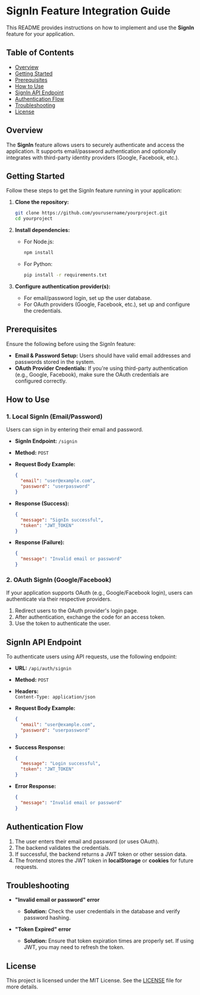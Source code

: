 # SignIn Feature Integration Guide

This README provides instructions on how to implement and use the **SignIn** feature for your application.

## Table of Contents

- [Overview](#overview)
- [Getting Started](#getting-started)
- [Prerequisites](#prerequisites)
- [How to Use](#how-to-use)
- [SignIn API Endpoint](#signin-api-endpoint)
- [Authentication Flow](#authentication-flow)
- [Troubleshooting](#troubleshooting)
- [License](#license)

## Overview

The **SignIn** feature allows users to securely authenticate and access the application. It supports email/password authentication and optionally integrates with third-party identity providers (Google, Facebook, etc.).

## Getting Started

Follow these steps to get the SignIn feature running in your application:

1. **Clone the repository:**
    ```bash
    git clone https://github.com/yourusername/yourproject.git
    cd yourproject
    ```

2. **Install dependencies:**

    - For Node.js:
      ```bash
      npm install
      ```

    - For Python:
      ```bash
      pip install -r requirements.txt
      ```

3. **Configure authentication provider(s):**
    - For email/password login, set up the user database.
    - For OAuth providers (Google, Facebook, etc.), set up and configure the credentials.

## Prerequisites

Ensure the following before using the SignIn feature:

- **Email & Password Setup:** Users should have valid email addresses and passwords stored in the system.
- **OAuth Provider Credentials:** If you're using third-party authentication (e.g., Google, Facebook), make sure the OAuth credentials are configured correctly.

## How to Use

### 1. Local SignIn (Email/Password)
Users can sign in by entering their email and password.

- **SignIn Endpoint:** `/signin`
- **Method:** `POST`
- **Request Body Example:**
    ```json
    {
      "email": "user@example.com",
      "password": "userpassword"
    }
    ```

- **Response (Success):**
    ```json
    {
      "message": "SignIn successful",
      "token": "JWT_TOKEN"
    }
    ```

- **Response (Failure):**
    ```json
    {
      "message": "Invalid email or password"
    }
    ```

### 2. OAuth SignIn (Google/Facebook)
If your application supports OAuth (e.g., Google/Facebook login), users can authenticate via their respective providers.

1. Redirect users to the OAuth provider's login page.
2. After authentication, exchange the code for an access token.
3. Use the token to authenticate the user.

## SignIn API Endpoint

To authenticate users using API requests, use the following endpoint:

- **URL:** `/api/auth/signin`
- **Method:** `POST`
- **Headers:**  
  `Content-Type: application/json`

- **Request Body Example:**
    ```json
    {
      "email": "user@example.com",
      "password": "userpassword"
    }
    ```

- **Success Response:**
    ```json
    {
      "message": "Login successful",
      "token": "JWT_TOKEN"
    }
    ```

- **Error Response:**
    ```json
    {
      "message": "Invalid email or password"
    }
    ```

## Authentication Flow

1. The user enters their email and password (or uses OAuth).
2. The backend validates the credentials.
3. If successful, the backend returns a JWT token or other session data.
4. The frontend stores the JWT token in **localStorage** or **cookies** for future requests.

## Troubleshooting

- **"Invalid email or password" error**
    - **Solution:** Check the user credentials in the database and verify password hashing.

- **"Token Expired" error**
    - **Solution:** Ensure that token expiration times are properly set. If using JWT, you may need to refresh the token.

## License

This project is licensed under the MIT License. See the [LICENSE](LICENSE) file for more details.
